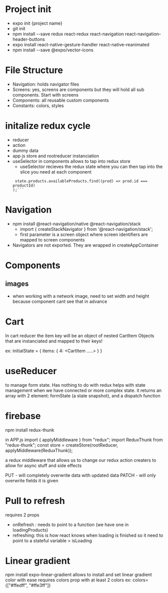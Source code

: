 # Project init
- expo init {project name}
- git init
- npm install --save redux react-redux react-navigation react-navigation-header-buttons
- expo install react-native-gesture-handler react-native-reanimated
- npm install --save @expo/vector-icons

# File Structure
- Navigation: holds navigator files
- Screens: yes, screens are components but they will hold all sub components. Start with screens
- Components: all reusable custom components
- Constants: colors, styles

# initalize redux cycle
- reducer
- action 
- dummy data
- app js store and rootreducer instanciation 
- useSelector in components allows to tap into redux store
  - useSelector recieves the redux state where you can then tap into the slice you need at each component
   ``` const selectedProduct = useSelector((state) =>
    state.products.availableProducts.find((prod) => prod.id === productId)
  );```

# Navigation
- npm install @react-navigation/native @react-navigation/stack
    - import { createStackNavigator } from '@react-navigation/stack';
    - first parameter is a screen object where screen identifiers are mapped to screen components
- Navigators are not exported. They are wrapped in createAppContainer


# Components
  ## images
- when working with a network image, need to set width and height because component cant see that in advance


# Cart
  In cart reducer the item key will be an object of nested CartItem Objects that are instanciated and mapped to their keys!

  ex: initialState = {
    items: {
      4: <CartItem .....>
    }
  }



# useReducer 
 to manage form state. Has nothing to do with redux
 helps with state management when we have connected or more complex state.
 it returns an array with 2 element: formState (a state snapshot), and a dispatch function


 # firebase
 npm install redux-thunk

 in APP.js
 import { applyMiddleware } from "redux";
 import ReduxThunk from "redux-thunk";
const store = createStore(rootReducer, applyMiddleware(ReduxThunk));

  a redux middleware that allows us to change our redux action creaters to allow for async stuff and side effects



 PUT - will completely overwrite data with updated data
 PATCH - will only overwrite fields it is given


 # Pull to refresh
 requires 2 props
 - onRefresh : needs to point to a function (we have one in loadingProducts)
 - refreshing: this is how react knows when loading is finished so it need to point to a stateful variable > isLoading


 # Linear gradient
  npm install expo-linear-gradient
  allows to install and set linear gradient color with ease
  requires colors prop with at least 2 colors
  ex: colors={["#ffedff", "#ffe3ff"]}
  